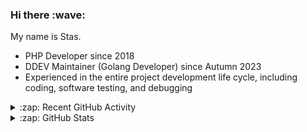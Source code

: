 <h3>Hi there :wave:</h3>

My name is Stas.

- PHP Developer since 2018
- DDEV Maintainer (Golang Developer) since Autumn 2023
- Experienced in the entire project development life cycle, including coding, software testing, and debugging

<details>
  <summary>:zap: Recent GitHub Activity</summary>

<!--RECENT_ACTIVITY:start-->
1. 👍 Approved [#6914](https://github.com/ddev/ddev/pull/6914#pullrequestreview-2560400565) in [ddev/ddev](https://github.com/ddev/ddev)<br>
2. ⬆️ Pushed 1 commit(s) to [stasadev/ddev](https://github.com/stasadev/ddev)<br>
3. ⬆️ Pushed 1 commit(s) to [stasadev/ddev](https://github.com/stasadev/ddev)<br>
4. 💪 Opened PR [#6909](https://github.com/ddev/ddev/pull/6909) in [ddev/ddev](https://github.com/ddev/ddev)<br>
5. 👍 Approved [#6907](https://github.com/ddev/ddev/pull/6907#pullrequestreview-2556218789) in [ddev/ddev](https://github.com/ddev/ddev)<br>
6. ⬆️ Pushed 7 commit(s) to [stasadev/ddev](https://github.com/stasadev/ddev)<br>
7. 👍 Approved [#6904](https://github.com/ddev/ddev/pull/6904#pullrequestreview-2554058456) in [ddev/ddev](https://github.com/ddev/ddev)<br>
8. ⬆️ Pushed 2 commit(s) to [stasadev/ddev](https://github.com/stasadev/ddev)<br>
9. 👍 Approved [#6902](https://github.com/ddev/ddev/pull/6902#pullrequestreview-2553735790) in [ddev/ddev](https://github.com/ddev/ddev)<br>
10. 👍 Approved [#6902](https://github.com/ddev/ddev/pull/6902#pullrequestreview-2553735790) in [ddev/ddev](https://github.com/ddev/ddev)<br>
<!--RECENT_ACTIVITY:end-->

</details>

<details>
  <summary>:zap: GitHub Stats</summary>

  <picture>
    <source
      srcset="https://github-readme-stats.vercel.app/api?username=stasadev&show_icons=true&count_private=true&include_all_commits=true&hide_border=true&theme=tokyonight"
      media="(prefers-color-scheme: dark)"
    />
    <source
      srcset="https://github-readme-stats.vercel.app/api?username=stasadev&show_icons=true&count_private=true&include_all_commits=true&hide_border=true"
      media="(prefers-color-scheme: light), (prefers-color-scheme: no-preference)"
    />
    <img src="https://github-readme-stats.vercel.app/api?username=stasadev&show_icons=true&count_private=true&include_all_commits=true&hide_border=true" />
  </picture>

</details>

